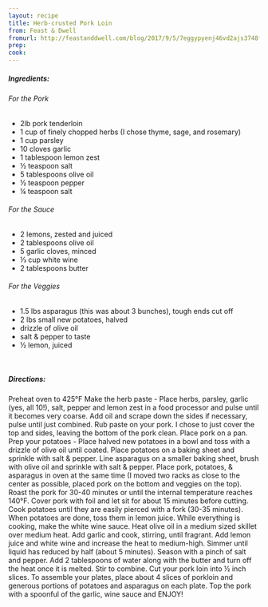 ```yaml
---
layout: recipe
title: Herb-crusted Pork Loin
from: Feast & Dwell
fromurl: http://feastanddwell.com/blog/2017/9/5/7eggypyenj46vd2ajs3748fo4xifd6
prep: 
cook: 
---
```


##### Ingredients:

###### For the Pork

* 2lb pork tenderloin
* 1 cup of finely chopped herbs (I chose thyme, sage, and rosemary)
* 1 cup parsley
* 10 cloves garlic
* 1 tablespoon lemon zest
* ½ teaspoon salt
* 5 tablespoons olive oil
* ½ teaspoon pepper
* ¼ teaspoon salt

###### For the Sauce

* 2 lemons, zested and juiced
* 2 tablespoons olive oil
* 5 garlic cloves, minced
* ⅓ cup white wine
* 2 tablespoons butter

###### For the Veggies

* 1.5 lbs asparagus (this was about 3 bunches), tough ends cut off
* 2 lbs small new potatoes, halved
* drizzle of olive oil
* salt & pepper to taste
* ½ lemon, juiced

<br>

##### Directions:

Preheat oven to 425°F
Make the herb paste - Place herbs, parsley, garlic (yes, all 10!), salt, pepper and lemon zest in a food processor and pulse until it becomes very coarse. Add oil and scrape down the sides if necessary, pulse until just combined. 
Rub paste on your pork. I chose to just cover the top and sides, leaving the bottom of the pork clean. Place pork on a pan.
Prep your potatoes - Place halved new potatoes in a bowl and toss with a drizzle of olive oil until coated.
Place potatoes on a baking sheet and sprinkle with salt & pepper. Line asparagus on a smaller baking sheet, brush with olive oil and sprinkle with salt & pepper.
Place pork, potatoes, & asparagus in oven at the same time (I moved two racks as close to the center as possible, placed pork on the bottom and veggies on the top). Roast the pork for 30-40 minutes or until the internal temperature reaches 140°F. Cover pork with foil and let sit for about 15 minutes before cutting. Cook potatoes until they are easily pierced with a fork (30-35 minutes). When potatoes are done, toss them in lemon juice. 
While everything is cooking, make the white wine sauce. Heat olive oil in a medium sized skillet over medium heat. Add garlic and cook, stirring, until fragrant. Add lemon juice and white wine and increase the heat to medium-high. Simmer until liquid has reduced by half (about 5 minutes). Season with a pinch of salt and pepper. Add 2 tablespoons of water along with the butter and turn off the heat once it is melted. Stir to combine.
Cut your pork loin into ½ inch slices. To assemble your plates, place about 4 slices of porkloin and generous portions of potatoes and asparagus on each plate. Top the pork with a spoonful of the garlic, wine sauce and ENJOY! 
